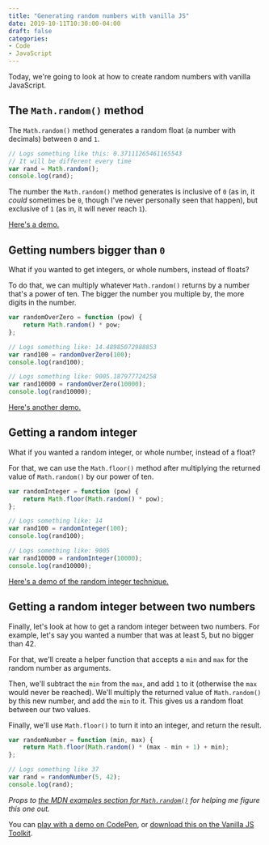 ```yaml
---
title: "Generating random numbers with vanilla JS"
date: 2019-10-11T10:30:00-04:00
draft: false
categories:
- Code
- JavaScript
---
```


Today, we're going to look at how to create random numbers with vanilla JavaScript.

## The `Math.random()` method

The `Math.random()` method generates a random float (a number with decimals) between `0` and `1`.

```js
// Logs something like this: 0.37111265461165543
// It will be different every time
var rand = Math.random();
console.log(rand);
```

The number the `Math.random()` method generates is inclusive of `0` (as in, it *could* sometimes be `0`, though I've never personally seen that happen), but exclusive of `1` (as in, it will never reach `1`).

[Here's a demo.](https://codepen.io/cferdinandi/pen/OJJyGxz)

## Getting numbers bigger than `0`

What if you wanted to get integers, or whole numbers, instead of floats?

To do that, we can multiply whatever `Math.random()` returns by a number that's a power of ten. The bigger the number you multiple by, the more digits in the number.

```js
var randomOverZero = function (pow) {
	return Math.random() * pow;
};

// Logs something like: 14.48985072988853
var rand100 = randomOverZero(100);
console.log(rand100);

// Logs something like: 9005.187977724258
var rand10000 = randomOverZero(10000);
console.log(rand10000);
```

[Here's another demo.](https://codepen.io/cferdinandi/pen/mddegKB)

## Getting a random integer

What if you wanted a random integer, or whole number, instead of a float?

For that, we can use the `Math.floor()` method after multiplying the returned value of `Math.random()` by our power of ten.

```js
var randomInteger = function (pow) {
	return Math.floor(Math.random() * pow);
};

// Logs something like: 14
var rand100 = randomInteger(100);
console.log(rand100);

// Logs something like: 9005
var rand10000 = randomInteger(10000);
console.log(rand10000);
```

[Here's a demo of the random integer technique.](https://codepen.io/cferdinandi/pen/RwwWOYL)

## Getting a random integer between two numbers

Finally, let's look at how to get a random integer between two numbers. For example, let's say you wanted a number that was at least 5, but no bigger than 42.

For that, we'll create a helper function that accepts a `min` and `max` for the random number as arguments.

Then, we'll subtract the `min` from the `max`, and add `1` to it (otherwise the `max` would never be reached). We'll multiply the returned value of `Math.random()` by this new number, and add the `min` to it. This gives us a random float between our two values.

Finally, we'll use `Math.floor()` to turn it into an integer, and return the result.

```js
var randomNumber = function (min, max) {
	return Math.floor(Math.random() * (max - min + 1) + min);
};

// Logs something like 37
var rand = randomNumber(5, 42);
console.log(rand);
```

*Props to [the MDN examples section for `Math.random()`](https://developer.mozilla.org/en-US/docs/Web/JavaScript/Reference/Global_Objects/Math/random#Examples) for helping me figure this one out.*

You can [play with a demo on CodePen](https://codepen.io/cferdinandi/pen/BaaoEXq), or [download this on the Vanilla JS Toolkit](https://vanillajstoolkit.com/helpers/).